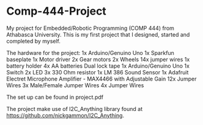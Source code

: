 # Comp-444-Project

My project for Embedded/Robotic Programming (COMP 444) from Athabasca University.
This is my first project that I designed, started and completed by myself.

The hardware for the project:
1x Arduino/Genuino Uno
1x Sparkfun baseplate
1x Motor driver
2x Gear motors
2x Wheels
14x jumper wires
1x battery holder
4x AA batteries
Dual lock tape
1x Arduino/Genuino Uno
1x Switch
2x LED
3x 330 Ohm resistor
1x LM 386 Sound Sensor
1x Adafruit Electret Microphone Amplifier - MAX4466 with Adjustable Gain
12x Jumper Wires
3x Male/Female Jumper Wires
4x Jumper Wires

The set up can be found in project.pdf

The project make use of I2C_Anything library found at https://github.com/nickgammon/I2C_Anything. 
